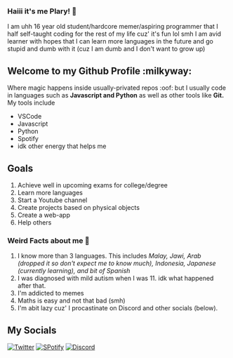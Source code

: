 ### Haiii it's me Plary! :star2:
I am uhh 16 year old student/hardcore memer/aspiring programmer that I half self-taught coding for the rest of my life cuz' it's fun lol smh
I am avid learner with hopes that I can learn more languages in the future and go stupid and dumb with it (cuz I am dumb and I don't want to grow up)

## Welcome to my Github Profile :milkyway:
Where magic happens inside usually-privated repos :oof: but I usually code in languages such as **Javascript and Python** as well as other tools like **Git.**
My tools include
- VSCode
- Javascript
- Python
- Spotify
- idk other energy that helps me

## Goals
1. Achieve well in upcoming exams for college/degree
2. Learn more languages
3. Start a Youtube channel
4. Create projects based on physical objects
5. Create a web-app
6. Help others

### Weird Facts about me :robot:
1. I know more than 3 languages. This includes *Malay, Jawi, Arab (dropped it so don't expect me to know much), Indonesia, Japanese (currently learning), and bit of Spanish*
2. I was diagnosed with mild autism when I was 11. idk what happened after that.
3. I'm addicted to memes
4. Maths is easy and not that bad (smh)
5. I'm abit lazy cuz' I procastinate on Discord and other socials (below).

## My Socials
[![Twitter](https://img.shields.io/twitter/url?label=follow&logo=Twitter&style=for-the-badge&url=https%3A%2F%2Ftwitter.com%2Ftheplary)](https://twitter.com/intent/tweet?text=Wow:&url=https%3A%2F%2Ftwitter.com%2Ftheplary)
[![SPotify](https://img.shields.io/twitter/url?label=My%20spotify&logo=Spotify&style=for-the-badge&url=https%3A%2F%2Fopen.spotify.com%2Fuser%2F6v9ndfiy5ppe0mvbqb1hd8b87)](https://twitter.com/intent/tweet?text=Wow:&url=https%3A%2F%2Fopen.spotify.com%2Fuser%2F6v9ndfiy5ppe0mvbqb1hd8b87)
[![Discord](https://img.shields.io/twitter/url?color=%237289DA&label=Come%20talk%20to%20me&logo=Discord&style=for-the-badge&url=https%3A%2F%2Fdiscord.gg%2FKdYTx3M)](https://twitter.com/intent/tweet?text=Wow:&url=https%3A%2F%2Fopen.spotify.com%2Fuser%2F6v9ndfiy5ppe0mvbqb1hd8b87)
